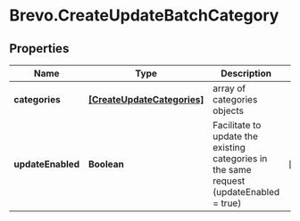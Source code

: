 # Brevo.CreateUpdateBatchCategory

## Properties
Name | Type | Description | Notes
------------ | ------------- | ------------- | -------------
**categories** | [**[CreateUpdateCategories]**](CreateUpdateCategories.md) | array of categories objects | 
**updateEnabled** | **Boolean** | Facilitate to update the existing categories in the same request (updateEnabled = true) | [optional] 


